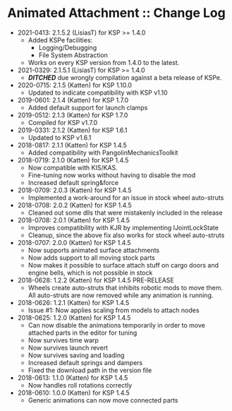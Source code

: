 # Animated Attachment :: Change Log

* 2021-0413: 2.1.5.2 (LisiasT) for KSP >= 1.4.0
	+ Added KSPe facilities:
		- Logging/Debugging
		- File System Abstraction
	+ Works on every KSP version from 1.4.0 to the latest.
* 2021-0329: 2.1.5.1 (LisiasT) for KSP >= 1.4.0
	+ ***DITCHED*** due wrongly compilation against a beta release of KSPe.
* 2020-0715: 2.1.5 (Katten) for KSP 1.10.0
	+ Updated to indicate compatibility with KSP v1.10
* 2019-0601: 2.1.4 (Katten) for KSP 1.7.0
	+ Added default support for launch clamps
* 2019-0512: 2.1.3 (Katten) for KSP 1.7.0
	+ Compiled for KSP v1.7.0
* 2019-0331: 2.1.2 (Katten) for KSP 1.6.1
	+ Updated to KSP v1.6.1
* 2018-0817: 2.1.1 (Katten) for KSP 1.4.5
	+ Added compatibility with PangolinMechanicsToolkit
* 2018-0719: 2.1.0 (Katten) for KSP 1.4.5
	+ Now compatible with KIS/KAS.
	+ Fine-tuning now works without having to disable the mod
	+ Increased default spring&force
* 2018-0709: 2.0.3 (Katten) for KSP 1.4.5
	+ Implemented a work-around for an issue in stock wheel auto-struts
* 2018-0708: 2.0.2 (Katten) for KSP 1.4.5
	+ Cleaned out some dlls that were mistakenly included in the release
* 2018-0708: 2.0.1 (Katten) for KSP 1.4.5
	+ Improves compatibility with KJR by implementing IJointLockState
	+ Cleanup, since the above fix also works for stock wheel auto-struts
* 2018-0707: 2.0.0 (Katten) for KSP 1.4.5
	+ Now supports animated surface attachments
	+ Now adds support to all moving stock parts
	+ Now makes it possible to surface attach stuff on cargo doors and engine bells, which is not possible in stock
* 2018-0628: 1.2.2 (Katten) for KSP 1.4.5 PRE-RELEASE
	+ Wheels create auto-struts that inhibits robotic mods to move them. All auto-struts are now removed while any animation is running.
* 2018-0626: 1.2.1 (Katten) for KSP 1.4.5
	+ Issue #1: Now applies scaling from models to attach nodes
* 2018-0625: 1.2.0 (Katten) for KSP 1.4.5
	+ Can now disable the animations temporarily in order to move attached parts in the editor for tuning
	+ Now survives time warp
	+ Now survives launch revert
	+ Now survives saving and loading
	+ Increased default springs and dampers
	+ Fixed the download path in the version file
* 2018-0613: 1.1.0 (Katten) for KSP 1.4.5
	+ Now handles roll rotations correctly
* 2018-0610: 1.0.0 (Katten) for KSP 1.4.5
	+ Generic animations can now move connected parts
